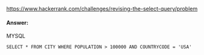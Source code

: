 https://www.hackerrank.com/challenges/revising-the-select-query/problem

#### Answer:

MYSQL
```MYSQL
SELECT * FROM CITY WHERE POPULATION > 100000 AND COUNTRYCODE = 'USA'
```
